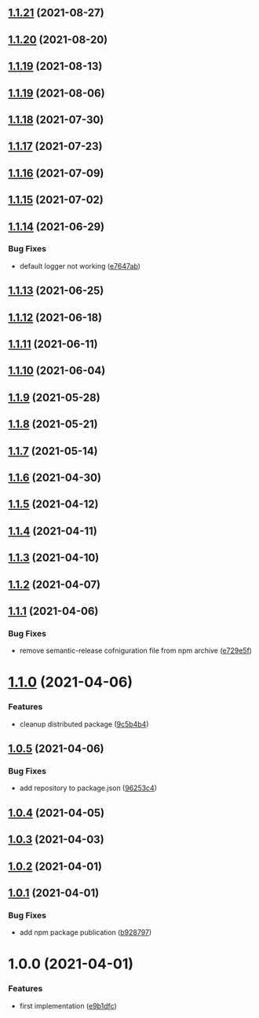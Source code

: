 ## [1.1.21](https://gitlab.com/hiryus-utils/tracer/compare/v1.1.20...v1.1.21) (2021-08-27)

## [1.1.20](https://gitlab.com/hiryus-utils/tracer/compare/v1.1.19...v1.1.20) (2021-08-20)

## [1.1.19](https://gitlab.com/hiryus-utils/tracer/compare/v1.1.18...v1.1.19) (2021-08-13)

## [1.1.19](https://gitlab.com/hiryus-utils/tracer/compare/v1.1.18...v1.1.19) (2021-08-06)

## [1.1.18](https://gitlab.com/hiryus-utils/tracer/compare/v1.1.17...v1.1.18) (2021-07-30)

## [1.1.17](https://gitlab.com/hiryus-utils/tracer/compare/v1.1.16...v1.1.17) (2021-07-23)

## [1.1.16](https://gitlab.com/hiryus-utils/tracer/compare/v1.1.15...v1.1.16) (2021-07-09)

## [1.1.15](https://gitlab.com/hiryus-utils/tracer/compare/v1.1.14...v1.1.15) (2021-07-02)

## [1.1.14](https://gitlab.com/hiryus-utils/tracer/compare/v1.1.13...v1.1.14) (2021-06-29)


### Bug Fixes

* default logger not working ([e7647ab](https://gitlab.com/hiryus-utils/tracer/commit/e7647ab66921ef359508704e78508cba93b14a5c))

## [1.1.13](https://gitlab.com/hiryus-utils/tracer/compare/v1.1.12...v1.1.13) (2021-06-25)

## [1.1.12](https://gitlab.com/hiryus-utils/tracer/compare/v1.1.11...v1.1.12) (2021-06-18)

## [1.1.11](https://gitlab.com/hiryus-utils/tracer/compare/v1.1.10...v1.1.11) (2021-06-11)

## [1.1.10](https://gitlab.com/hiryus-utils/tracer/compare/v1.1.9...v1.1.10) (2021-06-04)

## [1.1.9](https://gitlab.com/hiryus-utils/tracer/compare/v1.1.8...v1.1.9) (2021-05-28)

## [1.1.8](https://gitlab.com/hiryus-utils/tracer/compare/v1.1.7...v1.1.8) (2021-05-21)

## [1.1.7](https://gitlab.com/hiryus-utils/tracer/compare/v1.1.6...v1.1.7) (2021-05-14)

## [1.1.6](https://gitlab.com/hiryus-utils/tracer/compare/v1.1.5...v1.1.6) (2021-04-30)

## [1.1.5](https://gitlab.com/hiryus-utils/tracer/compare/v1.1.4...v1.1.5) (2021-04-12)

## [1.1.4](https://gitlab.com/hiryus-utils/tracer/compare/v1.1.3...v1.1.4) (2021-04-11)

## [1.1.3](https://gitlab.com/hiryus-utils/tracer/compare/v1.1.2...v1.1.3) (2021-04-10)

## [1.1.2](https://gitlab.com/hiryus-utils/tracer/compare/v1.1.1...v1.1.2) (2021-04-07)

## [1.1.1](https://gitlab.com/hiryus-utils/tracer/compare/v1.1.0...v1.1.1) (2021-04-06)


### Bug Fixes

* remove semantic-release cofniguration file from npm archive ([e729e5f](https://gitlab.com/hiryus-utils/tracer/commit/e729e5fc835536b77735979519105dbf995ca78c))

# [1.1.0](https://gitlab.com/hiryus-utils/tracer/compare/v1.0.5...v1.1.0) (2021-04-06)


### Features

* cleanup distributed package ([9c5b4b4](https://gitlab.com/hiryus-utils/tracer/commit/9c5b4b45a07561e9e0b2589af32052b2aed6c070))

## [1.0.5](https://gitlab.com/hiryus-utils/tracer/compare/v1.0.4...v1.0.5) (2021-04-06)


### Bug Fixes

* add repository to package.json ([96253c4](https://gitlab.com/hiryus-utils/tracer/commit/96253c409de7b378fe1af879b4e788f334f9c1a5))

## [1.0.4](https://gitlab.com/hiryus-utils/tracer/compare/v1.0.3...v1.0.4) (2021-04-05)

## [1.0.3](https://gitlab.com/hiryus-utils/tracer/compare/v1.0.2...v1.0.3) (2021-04-03)

## [1.0.2](https://gitlab.com/hiryus-utils/tracer/compare/v1.0.1...v1.0.2) (2021-04-01)

## [1.0.1](https://gitlab.com/hiryus-utils/tracer/compare/v1.0.0...v1.0.1) (2021-04-01)


### Bug Fixes

* add npm package publication ([b928797](https://gitlab.com/hiryus-utils/tracer/commit/b9287973b4626468e1d8859b93f4fb300b647f3b))

# 1.0.0 (2021-04-01)


### Features

* first implementation ([e9b1dfc](https://gitlab.com/hiryus-utils/tracer/commit/e9b1dfc019d918f981b08637b63675f23c05f600))
